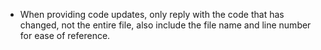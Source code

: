 - When providing code updates, only reply with the code that has changed, not the entire file, also include the file name and line number for ease of reference.
